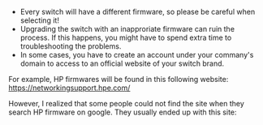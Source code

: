 - Every switch will have a different firmware, so please be careful when selecting it!
- Upgrading the switch with an inapproriate firmware can ruin the process. If this happens, you might have to spend extra time to troubleshooting the problems.
- In some cases, you have to create an account under your commany's domain to access to an official website of your switch brand.

For example,
HP firmwares will be found in this following website: https://networkingsupport.hpe.com/

However, I realized that some people could not find the site when they search HP firmware on google. They usually ended up with this site: 


